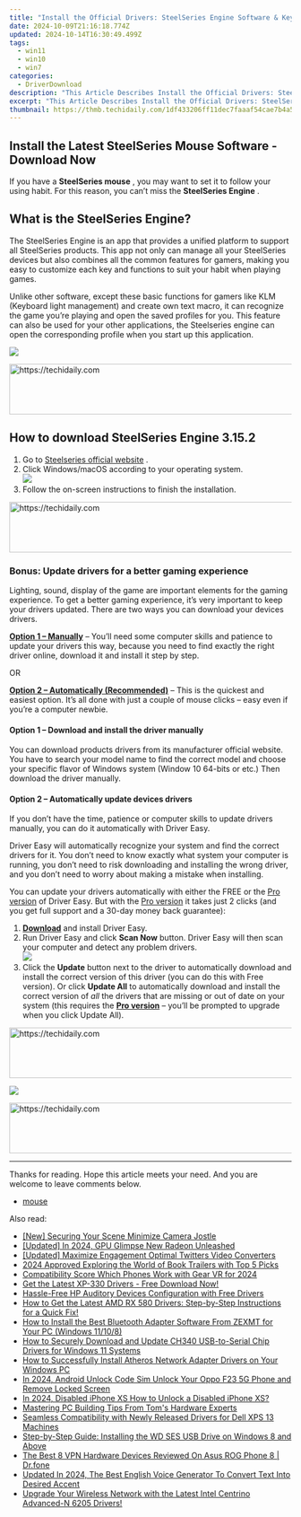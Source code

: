 ```yaml
---
title: "Install the Official Drivers: SteelSeries Engine Software & Keyboard Setup"
date: 2024-10-09T21:16:18.774Z
updated: 2024-10-14T16:30:49.499Z
tags:
  - win11
  - win10
  - win7
categories:
  - DriverDownload
description: "This Article Describes Install the Official Drivers: SteelSeries Engine Software & Keyboard Setup"
excerpt: "This Article Describes Install the Official Drivers: SteelSeries Engine Software & Keyboard Setup"
thumbnail: https://thmb.techidaily.com/1df433206ff11dec7faaaf54cae7b4a5f98f51a6cf19d2906c605406cb94fb11.jpg
---
```


## Install the Latest SteelSeries Mouse Software - Download Now

If you have a **SteelSeries mouse** , you may want to set it to follow your using habit. For this reason, you can’t miss the **SteelSeries Engine** .

## What is the SteelSeries Engine?

 The SteelSeries Engine is an app that provides a unified platform to support all SteelSeries products. This app not only can manage all your SteelSeries devices but also combines all the common features for gamers, making you easy to customize each key and functions to suit your habit when playing games.

 Unlike other software, except these basic functions for gamers like KLM (Keyboard light management) and create own text macro, it can recognize the game you’re playing and open the saved profiles for you. This feature can also be used for your other applications, the Steelseries engine can open the corresponding profile when you start up this application.

![](https://images.drivereasy.com/wp-content/uploads/2019/09/1-15-1024x596-1024x596.jpg)

<!-- affiliate ads begin -->
<a href="https://appsumo.8odi.net/c/5597632/2002018/7443" target="_top" id="2002018">
  <img src="//a.impactradius-go.com/display-ad/7443-2002018" border="0" alt="https://techidaily.com" width="728" height="90"/>
</a>
<img height="0" width="0" src="https://appsumo.8odi.net/i/5597632/2002018/7443" style="position:absolute;visibility:hidden;" border="0" />
<!-- affiliate ads end -->

## How to download SteelSeries Engine 3.15.2

1. Go to [Steelseries official website](https://steelseries.com/engine) .
2. Click Windows/macOS according to your operating system.  
![](https://images.drivereasy.com/wp-content/uploads/2019/07/ss.jpg)
3. Follow the on-screen instructions to finish the installation.

<!-- affiliate ads begin -->
<a href="https://appsumo.8odi.net/c/5597632/2100538/7443" target="_top" id="2100538">
  <img src="//a.impactradius-go.com/display-ad/7443-2100538" border="0" alt="https://techidaily.com" width="728" height="90"/>
</a>
<img height="0" width="0" src="https://appsumo.8odi.net/i/5597632/2100538/7443" style="position:absolute;visibility:hidden;" border="0" />
<!-- affiliate ads end -->

### Bonus: Update drivers for a better gaming experience

 Lighting, sound, display of the game are important elements for the gaming experience. To get a better gaming experience, it’s very important to keep your drivers updated. There are two ways you can download your devices drivers.

**[Option 1 – Manually](https://tools.techidaily.com/drivereasy/download/)**  – You’ll need some computer skills and patience to update your drivers this way, because you need to find exactly the right driver online, download it and install it step by step.

OR

**[Option 2 – Automatically (Recommended)](https://www.drivereasy.com/knowledge/download-steelseries-mouse-driver/#op2)**  – This is the quickest and easiest option. It’s all done with just a couple of mouse clicks – easy even if you’re a computer newbie.

#### **Option 1 –** **Download and install the driver manually**

 You can download products drivers from its manufacturer official website. You have to search your model name to find the correct model and choose your specific flavor of Windows system (Window 10 64-bits or etc.) Then download the driver manually.

#### **Option 2 – Automatically update devices drivers**

 If you don’t have the time, patience or computer skills to update drivers manually, you can do it automatically with Driver Easy.

 Driver Easy will automatically recognize your system and find the correct drivers for it. You don’t need to know exactly what system your computer is running, you don’t need to risk downloading and installing the wrong driver, and you don’t need to worry about making a mistake when installing.

 You can update your drivers automatically with either the FREE or the [Pro version](https://tools.techidaily.com/drivereasy/download/) of Driver Easy. But with the [Pro version](https://tools.techidaily.com/drivereasy/download/) it takes just 2 clicks (and you get full support and a 30-day money back guarantee):

1. **[Download](https://tools.techidaily.com/drivereasy/download/)**  and install Driver Easy.
2. Run Driver Easy and click **Scan Now** button. Driver Easy will then scan your computer and detect any problem drivers.  
![](https://images.drivereasy.com/wp-content/uploads/2019/08/NVIDIA-18.jpg)
3. Click the **Update** button next to the driver to automatically download and install the correct version of this driver (you can do this with Free version). Or click **Update All** to automatically download and install the correct version of _all_ the drivers that are missing or out of date on your system (this requires the **[Pro version](https://tools.techidaily.com/drivereasy/download/)**  – you’ll be prompted to upgrade when you click Update All).  

<!-- affiliate ads begin -->
<a href="https://jalbum-affiliate-program.sjv.io/c/5597632/1838960/17916" target="_top" id="1838960">
  <img src="//a.impactradius-go.com/display-ad/17916-1838960" border="0" alt="https://techidaily.com" width="728" height="90"/>
</a>
<img height="0" width="0" src="https://jalbum-affiliate-program.sjv.io/i/5597632/1838960/17916" style="position:absolute;visibility:hidden;" border="0" />
<!-- affiliate ads end -->

![](https://images.drivereasy.com/wp-content/uploads/2019/08/NVIDIA-Geoforce.jpg)

<!-- affiliate ads begin -->
<a href="https://aligracehair.sjv.io/c/5597632/1934188/19272" target="_top" id="1934188">
  <img src="//a.impactradius-go.com/display-ad/19272-1934188" border="0" alt="https://techidaily.com" width="728" height="90"/>
</a>
<img height="0" width="0" src="https://aligracehair.sjv.io/i/5597632/1934188/19272" style="position:absolute;visibility:hidden;" border="0" />
<!-- affiliate ads end -->

---

 Thanks for reading. Hope this article meets your need. And you are welcome to leave comments below.

* [mouse](https://tools.techidaily.com/drivereasy/download/)

<ins class="adsbygoogle"
     style="display:block"
     data-ad-format="autorelaxed"
     data-ad-client="ca-pub-7571918770474297"
     data-ad-slot="1223367746"></ins>

<ins class="adsbygoogle"
     style="display:block"
     data-ad-client="ca-pub-7571918770474297"
     data-ad-slot="8358498916"
     data-ad-format="auto"
     data-full-width-responsive="true"></ins>

<span class="atpl-alsoreadstyle">Also read:</span>
<div><ul>
<li><a href="https://extra-approaches.techidaily.com/new-securing-your-scene-minimize-camera-jostle/"><u>[New] Securing Your Scene Minimize Camera Jostle</u></a></li>
<li><a href="https://screen-mirroring-recording.techidaily.com/updated-in-2024-gpu-glimpse-new-radeon-unleashed/"><u>[Updated] In 2024, GPU Glimpse New Radeon Unleashed</u></a></li>
<li><a href="https://extra-guidance.techidaily.com/updated-maximize-engagement-optimal-twitters-video-converters/"><u>[Updated] Maximize Engagement Optimal Twitters Video Converters</u></a></li>
<li><a href="https://article-files.techidaily.com/2024-approved-exploring-the-world-of-book-trailers-with-top-5-picks/"><u>2024 Approved Exploring the World of Book Trailers with Top 5 Picks</u></a></li>
<li><a href="https://fox-friendly.techidaily.com/compatibility-score-which-phones-work-with-gear-vr-for-2024/"><u>Compatibility Score Which Phones Work with Gear VR for 2024</u></a></li>
<li><a href="https://win-dash.techidaily.com/get-the-latest-xp-330-drivers-free-download-now/"><u>Get the Latest XP-330 Drivers - Free Download Now!</u></a></li>
<li><a href="https://win-dash.techidaily.com/hassle-free-hp-auditory-devices-configuration-with-free-drivers/"><u>Hassle-Free HP Auditory Devices Configuration with Free Drivers</u></a></li>
<li><a href="https://win-dash.techidaily.com/how-to-get-the-latest-amd-rx-580-drivers-step-by-step-instructions-for-a-quick-fix/"><u>How to Get the Latest AMD RX 580 Drivers: Step-by-Step Instructions for a Quick Fix!</u></a></li>
<li><a href="https://win-dash.techidaily.com/how-to-install-the-best-bluetooth-adapter-software-from-zexmt-for-your-pc-windows-11108/"><u>How to Install the Best Bluetooth Adapter Software From ZEXMT for Your PC (Windows 11/10/8)</u></a></li>
<li><a href="https://win-dash.techidaily.com/how-to-securely-download-and-update-ch340-usb-to-serial-chip-drivers-for-windows-11-systems/"><u>How to Securely Download and Update CH340 USB-to-Serial Chip Drivers for Windows 11 Systems</u></a></li>
<li><a href="https://win-dash.techidaily.com/how-to-successfully-install-atheros-network-adapter-drivers-on-your-windows-pc/"><u>How to Successfully Install Atheros Network Adapter Drivers on Your Windows PC</u></a></li>
<li><a href="https://sim-unlock.techidaily.com/in-2024-android-unlock-code-sim-unlock-your-oppo-f23-5g-phone-and-remove-locked-screen-by-drfone-android/"><u>In 2024, Android Unlock Code Sim Unlock Your Oppo F23 5G Phone and Remove Locked Screen</u></a></li>
<li><a href="https://ios-unlock.techidaily.com/in-2024-disabled-iphone-xs-how-to-unlock-a-disabled-iphone-xs-by-drfone-ios/"><u>In 2024, Disabled iPhone XS How to Unlock a Disabled iPhone XS?</u></a></li>
<li><a href="https://hardware-tips.techidaily.com/mastering-pc-building-tips-from-toms-hardware-experts/"><u>Mastering PC Building Tips From Tom's Hardware Experts</u></a></li>
<li><a href="https://win-dash.techidaily.com/seamless-compatibility-with-newly-released-drivers-for-dell-xps-13-machines/"><u>Seamless Compatibility with Newly Released Drivers for Dell XPS 13 Machines</u></a></li>
<li><a href="https://win-dash.techidaily.com/step-by-step-guide-installing-the-wd-ses-usb-drive-on-windows-8-and-above/"><u>Step-by-Step Guide: Installing the WD SES USB Drive on Windows 8 and Above</u></a></li>
<li><a href="https://fake-location.techidaily.com/the-best-8-vpn-hardware-devices-reviewed-on-asus-rog-phone-8-drfone-by-drfone-virtual-android/"><u>The Best 8 VPN Hardware Devices Reviewed On Asus ROG Phone 8 | Dr.fone</u></a></li>
<li><a href="https://ai-topics.techidaily.com/updated-in-2024-the-best-english-voice-generator-to-convert-text-into-desired-accent/"><u>Updated In 2024, The Best English Voice Generator To Convert Text Into Desired Accent</u></a></li>
<li><a href="https://win-dash.techidaily.com/upgrade-your-wireless-network-with-the-latest-intel-centrino-advanced-n-6205-drivers/"><u>Upgrade Your Wireless Network with the Latest Intel Centrino Advanced-N 6205 Drivers!</u></a></li>
</ul></div>

